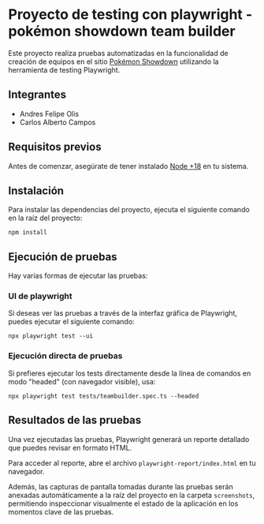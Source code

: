 # Proyecto de testing con playwright - pokémon showdown team builder

Este proyecto realiza pruebas automatizadas en la funcionalidad de creación de equipos en el sitio [Pokémon Showdown](https://play.pokemonshowdown.com) utilizando la herramienta de testing Playwright.

## Integrantes
- Andres Felipe Olis
- Carlos Alberto Campos

## Requisitos previos

Antes de comenzar, asegúrate de tener instalado [Node +18](https://nodejs.org/) en tu sistema.

## Instalación

Para instalar las dependencias del proyecto, ejecuta el siguiente comando en la raíz del proyecto:

```
npm install
```

## Ejecución de pruebas

Hay varias formas de ejecutar las pruebas:

### UI de playwright

Si deseas ver las pruebas a través de la interfaz gráfica de Playwright, puedes ejecutar el siguiente comando:

```
npx playwright test --ui
```

### Ejecución directa de pruebas

Si prefieres ejecutar los tests directamente desde la línea de comandos en modo "headed" (con navegador visible), usa:

```
npx playwright test tests/teambuilder.spec.ts --headed
```

## Resultados de las pruebas

Una vez ejecutadas las pruebas, Playwright generará un reporte detallado que puedes revisar en formato HTML.

Para acceder al reporte, abre el archivo `playwright-report/index.html` en tu navegador.

Además, las capturas de pantalla tomadas durante las pruebas serán anexadas automáticamente a la raíz del proyecto en la carpeta `screenshots`, permitiendo inspeccionar visualmente el estado de la aplicación en los momentos clave de las pruebas.